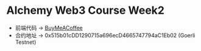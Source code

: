 # Alchemy Web3 Course Week2
- 前端代码 -> [BuyMeACoffee](https://replit.com/@MccreeFei/BuyMeACoffee?v=1)
- 合约地址 -> 0x515b01cDD1290715a696ecD4665747794aC1Eb02 (Goerli Testnet)